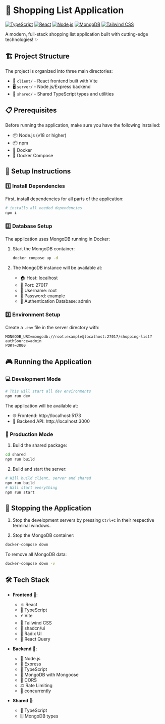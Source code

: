 # 🛒 Shopping List Application

[![TypeScript](https://img.shields.io/badge/TypeScript-007ACC?style=for-the-badge&logo=typescript&logoColor=white)](https://www.typescriptlang.org/)
[![React](https://img.shields.io/badge/React-20232A?style=for-the-badge&logo=react&logoColor=61DAFB)](https://reactjs.org/)
[![Node.js](https://img.shields.io/badge/Node.js-43853D?style=for-the-badge&logo=node.js&logoColor=white)](https://nodejs.org/)
[![MongoDB](https://img.shields.io/badge/MongoDB-4EA94B?style=for-the-badge&logo=mongodb&logoColor=white)](https://www.mongodb.com/)
[![Tailwind CSS](https://img.shields.io/badge/Tailwind_CSS-38B2AC?style=for-the-badge&logo=tailwind-css&logoColor=white)](https://tailwindcss.com/)

A modern, full-stack shopping list application built with cutting-edge technologies! ✨

## 🏗️ Project Structure

The project is organized into three main directories:
- 📱 `client/` - React frontend built with Vite
- 🖥️ `server/` - Node.js/Express backend
- 🤝 `shared/` - Shared TypeScript types and utilities

## 📋 Prerequisites

Before running the application, make sure you have the following installed:
- 📦 Node.js (v18 or higher)
- 📦 npm
- 🐳 Docker
- 🐳 Docker Compose

## 🚀 Setup Instructions

### 1️⃣ Install Dependencies

First, install dependencies for all parts of the application:

```bash
# installs all needed dependencies
npm i
```

### 2️⃣ Database Setup

The application uses MongoDB running in Docker:

1. Start the MongoDB container:
   ```bash
   docker compose up -d
   ```

2. The MongoDB instance will be available at:
   - 🏠 Host: localhost
   - 🔌 Port: 27017
   - 👤 Username: root
   - 🔑 Password: example
   - 🔐 Authentication Database: admin

### 3️⃣ Environment Setup

Create a `.env` file in the server directory with:
```env
MONGODB_URI=mongodb://root:example@localhost:27017/shopping-list?authSource=admin
PORT=3000
```

## 🎮 Running the Application

### 💻 Development Mode

```bash
# This will start all dev environments
npm run dev
```

The application will be available at:
- 🌐 Frontend: http://localhost:5173
- 🔌 Backend API: http://localhost:3000

### 🚀 Production Mode

1. Build the shared package:
```bash
cd shared
npm run build
```

2. Build and start the server:
```bash
# Will build client, server and shared
npm run build
# Will start everything
npm run start
```

## 🛑 Stopping the Application

1. Stop the development servers by pressing `Ctrl+C` in their respective terminal windows.

2. Stop the MongoDB container:
```bash
docker-compose down
```

To remove all MongoDB data:
```bash
docker-compose down -v
```

## 🛠️ Tech Stack

- **Frontend** 🎨:
  - ⚛️ React
  - 📝 TypeScript
  - ⚡ Vite
  - 🎨 Tailwind CSS
  - 🎯 shadcn/ui
  - 🎪 Radix UI
  - 🔄 React Query

- **Backend** 🔧:
  - 💚 Node.js
  - 🚂 Express
  - 📝 TypeScript
  - 🍃 MongoDB with Mongoose
  - 🔄 CORS
  - ⚖️ Rate Limiting
  - 🔄 concurrently

- **Shared** 🤝:
  - 📝 TypeScript
  - 🗄️ MongoDB types
